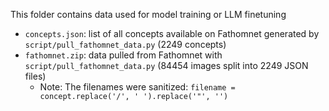 This folder contains data used for model training or LLM finetuning

- `concepts.json`: list of all concepts available on Fathomnet generated by `script/pull_fathomnet_data.py` (2249 concepts)
- `fathomnet.zip`: data pulled from Fathomnet with `script/pull_fathomnet_data.py` (84454 images split into 2249 JSON files)
  - Note: The filenames were sanitized: `filename = concept.replace('/', ' ').replace('"', '')`
